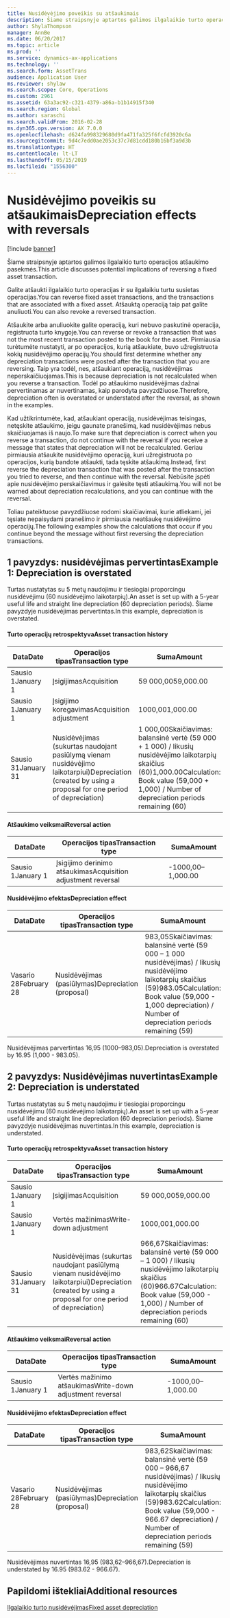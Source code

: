```yaml
---
title: Nusidėvėjimo poveikis su atšaukimais
description: Šiame straipsnyje aptartos galimos ilgalaikio turto operacijos atšaukimo pasekmės.
author: ShylaThompson
manager: AnnBe
ms.date: 06/20/2017
ms.topic: article
ms.prod: ''
ms.service: dynamics-ax-applications
ms.technology: ''
ms.search.form: AssetTrans
audience: Application User
ms.reviewer: shylaw
ms.search.scope: Core, Operations
ms.custom: 2961
ms.assetid: 63a3ac92-c321-4379-a86a-b1b14915f340
ms.search.region: Global
ms.author: saraschi
ms.search.validFrom: 2016-02-28
ms.dyn365.ops.version: AX 7.0.0
ms.openlocfilehash: d624fa998329680d9fa471fa325f6fcfd3920c6a
ms.sourcegitcommit: 9d4c7edd0ae2053c37c7d81cdd180b16bf3a9d3b
ms.translationtype: HT
ms.contentlocale: lt-LT
ms.lasthandoff: 05/15/2019
ms.locfileid: "1556300"
---
```

# <a name="depreciation-effects-with-reversals"></a><span data-ttu-id="43321-103">Nusidėvėjimo poveikis su atšaukimais</span><span class="sxs-lookup"><span data-stu-id="43321-103">Depreciation effects with reversals</span></span>

[!include [banner](../includes/banner.md)]

<span data-ttu-id="43321-104">Šiame straipsnyje aptartos galimos ilgalaikio turto operacijos atšaukimo pasekmės.</span><span class="sxs-lookup"><span data-stu-id="43321-104">This article discusses potential implications of reversing a fixed asset transaction.</span></span> 

<span data-ttu-id="43321-105">Galite atšaukti ilgalaikio turto operacijas ir su ilgalaikiu turtu susietas operacijas.</span><span class="sxs-lookup"><span data-stu-id="43321-105">You can reverse fixed asset transactions, and the transactions that are associated with a fixed asset.</span></span> <span data-ttu-id="43321-106">Atšauktą operaciją taip pat galite anuliuoti.</span><span class="sxs-lookup"><span data-stu-id="43321-106">You can also revoke a reversed transaction.</span></span> 

<span data-ttu-id="43321-107">Atšaukite arba anuliuokite galite operaciją, kuri nebuvo paskutinė operacija, registruota turto knygoje.</span><span class="sxs-lookup"><span data-stu-id="43321-107">You can reverse or revoke a transaction that was not the most recent transaction posted to the book for the asset.</span></span> <span data-ttu-id="43321-108">Pirmiausia turėtumėte nustatyti, ar po operacijos, kurią atšaukiate, buvo užregistruota kokių nusidėvėjimo operacijų.</span><span class="sxs-lookup"><span data-stu-id="43321-108">You should first determine whether any depreciation transactions were posted after the transaction that you are reversing.</span></span> <span data-ttu-id="43321-109">Taip yra todėl, nes, atšaukiant operaciją, nusidėvėjimas neperskaičiuojamas.</span><span class="sxs-lookup"><span data-stu-id="43321-109">This is because depreciation is not recalculated when you reverse a transaction.</span></span> <span data-ttu-id="43321-110">Todėl po atšaukimo nusidėvėjimas dažnai pervertinamas ar nuvertinamas, kaip parodyta pavyzdžiuose.</span><span class="sxs-lookup"><span data-stu-id="43321-110">Therefore, depreciation often is overstated or understated after the reversal, as shown in the examples.</span></span> 

<span data-ttu-id="43321-111">Kad užtikrintumėte, kad, atšaukiant operaciją, nusidėvėjimas teisingas, netęskite atšaukimo, jeigu gaunate pranešimą, kad nusidėvėjimas nebus skaičiuojamas iš naujo.</span><span class="sxs-lookup"><span data-stu-id="43321-111">To make sure that depreciation is correct when you reverse a transaction, do not continue with the reversal if you receive a message that states that depreciation will not be recalculated.</span></span> <span data-ttu-id="43321-112">Geriau pirmiausia atšaukite nusidėvėjimo operaciją, kuri užregistruota po operacijos, kurią bandote atšaukti, tada tęskite atšaukimą.</span><span class="sxs-lookup"><span data-stu-id="43321-112">Instead, first reverse the depreciation transaction that was posted after the transaction you tried to reverse, and then continue with the reversal.</span></span> <span data-ttu-id="43321-113">Nebūsite įspėti apie nusidėvėjimo perskaičiavimus ir galėsite tęsti atšaukimą.</span><span class="sxs-lookup"><span data-stu-id="43321-113">You will not be warned about depreciation recalculations, and you can continue with the reversal.</span></span> 

<span data-ttu-id="43321-114">Toliau pateiktuose pavyzdžiuose rodomi skaičiavimai, kurie atliekami, jei tęsiate nepaisydami pranešimo ir pirmiausia neatšaukę nusidėvėjimo operacijų.</span><span class="sxs-lookup"><span data-stu-id="43321-114">The following examples show the calculations that occur if you continue beyond the message without first reversing the depreciation transactions.</span></span>

## <a name="example-1-depreciation-is-overstated"></a><span data-ttu-id="43321-115"> 1 pavyzdys: nusidėvėjimas pervertintas</span><span class="sxs-lookup"><span data-stu-id="43321-115">Example 1: Depreciation is overstated</span></span>
<span data-ttu-id="43321-116">Turtas nustatytas su 5 metų naudojimu ir tiesiogiai proporcingu nusidėvėjimu (60 nusidėvėjimo laikotarpių).</span><span class="sxs-lookup"><span data-stu-id="43321-116">An asset is set up with a 5-year useful life and straight line depreciation (60 depreciation periods).</span></span> <span data-ttu-id="43321-117">Šiame pavyzdyje nusidėvėjimas pervertintas.</span><span class="sxs-lookup"><span data-stu-id="43321-117">In this example, depreciation is overstated.</span></span>
#### <a name="asset-transaction-history"></a><span data-ttu-id="43321-118">Turto operacijų retrospektyva</span><span class="sxs-lookup"><span data-stu-id="43321-118">Asset transaction history</span></span>

| <span data-ttu-id="43321-119">Data</span><span class="sxs-lookup"><span data-stu-id="43321-119">Date</span></span>       | <span data-ttu-id="43321-120">Operacijos tipas</span><span class="sxs-lookup"><span data-stu-id="43321-120">Transaction type</span></span>                                                          | <span data-ttu-id="43321-121">Suma</span><span class="sxs-lookup"><span data-stu-id="43321-121">Amount</span></span>                                    |
|------------|---------------------------------------------------------------------------|-------------------------------------------|
| <span data-ttu-id="43321-122">Sausio 1</span><span class="sxs-lookup"><span data-stu-id="43321-122">January 1</span></span>  | <span data-ttu-id="43321-123">Įsigijimas</span><span class="sxs-lookup"><span data-stu-id="43321-123">Acquisition</span></span>                                                               | <span data-ttu-id="43321-124">59 000,00</span><span class="sxs-lookup"><span data-stu-id="43321-124">59,000.00</span></span>                                 |
| <span data-ttu-id="43321-125">Sausio 1</span><span class="sxs-lookup"><span data-stu-id="43321-125">January 1</span></span>  | <span data-ttu-id="43321-126">Įsigijimo koregavimas</span><span class="sxs-lookup"><span data-stu-id="43321-126">Acquisition adjustment</span></span>                                                    | <span data-ttu-id="43321-127">1000,00</span><span class="sxs-lookup"><span data-stu-id="43321-127">1,000.00</span></span>                                  |
| <span data-ttu-id="43321-128">Sausio 31</span><span class="sxs-lookup"><span data-stu-id="43321-128">January 31</span></span> | <span data-ttu-id="43321-129">Nusidėvėjimas (sukurtas naudojant pasiūlymą vienam nusidėvėjimo laikotarpiui)</span><span class="sxs-lookup"><span data-stu-id="43321-129">Depreciation (created by using a proposal for one period of depreciation)</span></span> | <span data-ttu-id="43321-130">1 000,00Skaičiavimas: balansinė vertė (59 000 + 1 000) / likusių nusidėvėjimo laikotarpių skaičius (60)</span><span class="sxs-lookup"><span data-stu-id="43321-130">1,000.00Calculation: Book value (59,000 + 1,000) / Number of depreciation periods remaining (60)</span></span> |

#### <a name="reversal-action"></a><span data-ttu-id="43321-131">Atšaukimo veiksmai</span><span class="sxs-lookup"><span data-stu-id="43321-131">Reversal action</span></span>

| <span data-ttu-id="43321-132">Data</span><span class="sxs-lookup"><span data-stu-id="43321-132">Date</span></span>      | <span data-ttu-id="43321-133">Operacijos tipas</span><span class="sxs-lookup"><span data-stu-id="43321-133">Transaction type</span></span>                | <span data-ttu-id="43321-134">Suma</span><span class="sxs-lookup"><span data-stu-id="43321-134">Amount</span></span>    |
|-----------|---------------------------------|-----------|
| <span data-ttu-id="43321-135">Sausio 1</span><span class="sxs-lookup"><span data-stu-id="43321-135">January 1</span></span> | <span data-ttu-id="43321-136">Įsigijimo derinimo atšaukimas</span><span class="sxs-lookup"><span data-stu-id="43321-136">Acquisition adjustment reversal</span></span> | <span data-ttu-id="43321-137">-1000,00</span><span class="sxs-lookup"><span data-stu-id="43321-137">–1,000.00</span></span> |

#### <a name="depreciation-effect"></a><span data-ttu-id="43321-138">Nusidėvėjimo efektas</span><span class="sxs-lookup"><span data-stu-id="43321-138">Depreciation effect</span></span>

| <span data-ttu-id="43321-139">Data</span><span class="sxs-lookup"><span data-stu-id="43321-139">Date</span></span>        | <span data-ttu-id="43321-140">Operacijos tipas</span><span class="sxs-lookup"><span data-stu-id="43321-140">Transaction type</span></span>        | <span data-ttu-id="43321-141">Suma</span><span class="sxs-lookup"><span data-stu-id="43321-141">Amount</span></span>                                                                                |
|-------------|-------------------------|---------------------------------------------------------------------------------------|
| <span data-ttu-id="43321-142">Vasario 28</span><span class="sxs-lookup"><span data-stu-id="43321-142">February 28</span></span> | <span data-ttu-id="43321-143">Nusidėvėjimas (pasiūlymas)</span><span class="sxs-lookup"><span data-stu-id="43321-143">Depreciation (proposal)</span></span> | <span data-ttu-id="43321-144">983,05Skaičiavimas: balansinė vertė (59 000 – 1 000 nusidėvėjimas) / likusių nusidėvėjimo laikotarpių skaičius (59)</span><span class="sxs-lookup"><span data-stu-id="43321-144">983.05Calculation: Book value (59,000 - 1,000 depreciation) / Number of depreciation periods remaining (59)</span></span> |

<span data-ttu-id="43321-145">Nusidėvėjimas parvertintas 16,95 (1000–983,05).</span><span class="sxs-lookup"><span data-stu-id="43321-145">Depreciation is overstated by 16.95 (1,000 - 983.05).</span></span>

## <a name="example-2-depreciation-is-understated"></a><span data-ttu-id="43321-146"> 2 pavyzdys: Nusidėvėjimas nuvertintas</span><span class="sxs-lookup"><span data-stu-id="43321-146">Example 2: Depreciation is understated</span></span>
<span data-ttu-id="43321-147">Turtas nustatytas su 5 metų naudojimu ir tiesiogiai proporcingu nusidėvėjimu (60 nusidėvėjimo laikotarpių).</span><span class="sxs-lookup"><span data-stu-id="43321-147">An asset is set up with a 5-year useful life and straight line depreciation (60 depreciation periods).</span></span> <span data-ttu-id="43321-148">Šiame pavyzdyje nusidėvėjimas nuvertintas.</span><span class="sxs-lookup"><span data-stu-id="43321-148">In this example, depreciation is understated.</span></span>
#### <a name="asset-transaction-history"></a><span data-ttu-id="43321-149">Turto operacijų retrospektyva</span><span class="sxs-lookup"><span data-stu-id="43321-149">Asset transaction history</span></span>

| <span data-ttu-id="43321-150">Data</span><span class="sxs-lookup"><span data-stu-id="43321-150">Date</span></span>       | <span data-ttu-id="43321-151">Operacijos tipas</span><span class="sxs-lookup"><span data-stu-id="43321-151">Transaction type</span></span>                                                          | <span data-ttu-id="43321-152">Suma</span><span class="sxs-lookup"><span data-stu-id="43321-152">Amount</span></span>                                      |
|------------|---------------------------------------------------------------------------|---------------------------------------------|
| <span data-ttu-id="43321-153">Sausio 1</span><span class="sxs-lookup"><span data-stu-id="43321-153">January 1</span></span>  | <span data-ttu-id="43321-154">Įsigijimas</span><span class="sxs-lookup"><span data-stu-id="43321-154">Acquisition</span></span>                                                               | <span data-ttu-id="43321-155">59 000,00</span><span class="sxs-lookup"><span data-stu-id="43321-155">59,000.00</span></span>                                   |
| <span data-ttu-id="43321-156">Sausio 1</span><span class="sxs-lookup"><span data-stu-id="43321-156">January 1</span></span>  | <span data-ttu-id="43321-157">Vertės mažinimas</span><span class="sxs-lookup"><span data-stu-id="43321-157">Write-down adjustment</span></span>                                                     | <span data-ttu-id="43321-158">1000,00</span><span class="sxs-lookup"><span data-stu-id="43321-158">1,000.00</span></span>                                    |
| <span data-ttu-id="43321-159">Sausio 31</span><span class="sxs-lookup"><span data-stu-id="43321-159">January 31</span></span> | <span data-ttu-id="43321-160">Nusidėvėjimas (sukurtas naudojant pasiūlymą vienam nusidėvėjimo laikotarpiui)</span><span class="sxs-lookup"><span data-stu-id="43321-160">Depreciation (created by using a proposal for one period of depreciation)</span></span> | <span data-ttu-id="43321-161">966,67Skaičiavimas: balansinė vertė (59 000 – 1 000) / likusių nusidėvėjimo laikotarpių skaičius (60)</span><span class="sxs-lookup"><span data-stu-id="43321-161">966.67Calculation: Book value (59,000 - 1,000) / Number of depreciation periods remaining (60)</span></span> |

#### <a name="reversal-action"></a><span data-ttu-id="43321-162">Atšaukimo veiksmai</span><span class="sxs-lookup"><span data-stu-id="43321-162">Reversal action</span></span>

| <span data-ttu-id="43321-163">Data</span><span class="sxs-lookup"><span data-stu-id="43321-163">Date</span></span>      | <span data-ttu-id="43321-164">Operacijos tipas</span><span class="sxs-lookup"><span data-stu-id="43321-164">Transaction type</span></span>               | <span data-ttu-id="43321-165">Suma</span><span class="sxs-lookup"><span data-stu-id="43321-165">Amount</span></span>    |
|-----------|--------------------------------|-----------|
| <span data-ttu-id="43321-166">Sausio 1</span><span class="sxs-lookup"><span data-stu-id="43321-166">January 1</span></span> | <span data-ttu-id="43321-167">Vertės mažinimo atšaukimas</span><span class="sxs-lookup"><span data-stu-id="43321-167">Write-down adjustment reversal</span></span> | <span data-ttu-id="43321-168">-1000,00</span><span class="sxs-lookup"><span data-stu-id="43321-168">–1,000.00</span></span> |

#### <a name="depreciation-effect"></a><span data-ttu-id="43321-169">Nusidėvėjimo efektas</span><span class="sxs-lookup"><span data-stu-id="43321-169">Depreciation effect</span></span>

| <span data-ttu-id="43321-170">Data</span><span class="sxs-lookup"><span data-stu-id="43321-170">Date</span></span>        | <span data-ttu-id="43321-171">Operacijos tipas</span><span class="sxs-lookup"><span data-stu-id="43321-171">Transaction type</span></span>        | <span data-ttu-id="43321-172">Suma</span><span class="sxs-lookup"><span data-stu-id="43321-172">Amount</span></span>                                                                                       |
|-------------|-------------------------|----------------------------------------------------------------------------------------------|
| <span data-ttu-id="43321-173">Vasario 28</span><span class="sxs-lookup"><span data-stu-id="43321-173">February 28</span></span> | <span data-ttu-id="43321-174">Nusidėvėjimas (pasiūlymas)</span><span class="sxs-lookup"><span data-stu-id="43321-174">Depreciation (proposal)</span></span> | <span data-ttu-id="43321-175">983,62Skaičiavimas: balansinė vertė (59 000 – 966,67 nusidėvėjimas) / likusių nusidėvėjimo laikotarpių skaičius (59)</span><span class="sxs-lookup"><span data-stu-id="43321-175">983.62Calculation: Book value (59,000 - 966.67 depreciation) / Number of depreciation periods remaining (59)</span></span> |

<span data-ttu-id="43321-176">Nusidėvėjimas nuvertintas 16,95 (983,62–966,67).</span><span class="sxs-lookup"><span data-stu-id="43321-176">Depreciation is understated by 16.95 (983.62 - 966.67).</span></span>



<a name="additional-resources"></a><span data-ttu-id="43321-177">Papildomi ištekliai</span><span class="sxs-lookup"><span data-stu-id="43321-177">Additional resources</span></span>
--------

[<span data-ttu-id="43321-178">Ilgalaikio turto nusidėvėjimas</span><span class="sxs-lookup"><span data-stu-id="43321-178">Fixed asset depreciation</span></span>](fixed-asset-depreciation.md)



